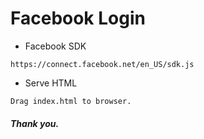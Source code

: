 # Facebook Login

+ Facebook SDK

```
https://connect.facebook.net/en_US/sdk.js
```
+ Serve HTML

```
Drag index.html to browser.
```
##### Thank you.
